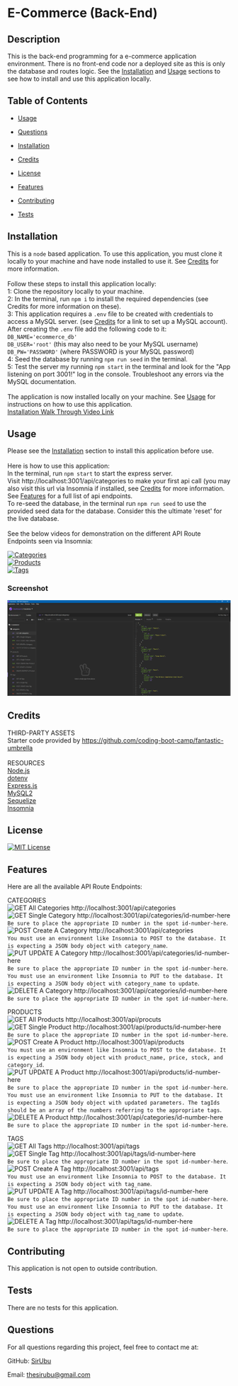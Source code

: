 
# E-Commerce (Back-End)
## Description
This is the back-end programming for a e-commerce application environment. There is no front-end code nor a deployed site as this is only the database and routes logic. See the [Installation](#installation) and [Usage](#usage) sections to see how to install and use this application locally. 

## Table of Contents
* [Usage](#usage)
* [Questions](#questions)

      
* [Installation](#installation)
        
* [Credits](#credits)
        
* [License](#license)
        
* [Features](#features)
        
* [Contributing](#contributing)
        
* [Tests](#tests)
        
    
  

## Installation
This is a `node` based application. To use this application, you must clone it locally to your machine and have node installed to use it. See [Credits](#credits) for more information. <br><br> Follow these steps to install this application locally: <br>1: Clone the repository locally to your machine.<br>2: In the terminal, run `npm i` to install the required dependencies (see Credits for more information on these). <br>3: This application requires a `.env` file to be created with credentials to access a MySQL server. (see [Credits](#credits) for a link to set up a MySQL account). After creating the `.env` file add the following code to it: <br>`DB_NAME='ecommerce_db'` <br>`DB_USER='root'` (this may also need to be your MySQL username) <br>`DB_PW='PASSWORD'` (where PASSWORD is your MySQL password)<br> 4: Seed the database by running `npm run seed` in the terminal. <br>5: Test the server my running `npm start` in the terminal and look for the "App listening on port 3001!" log in the console. Troubleshoot any errors via the MySQL documentation.<br><br> The application is now installed locally on your machine. See [Usage](#usage) for instructions on how to use this application. <br> [Installation Walk Through Video Link](https://drive.google.com/file/d/1XsjCERkdHQk65ae5FKsQeTUdslh8nCY8/view)
    
## Usage
Please see the [Installation](#installation) section to install this application before use. <br><br>Here is how to use this application: <br> In the terminal, run `npm start` to start the express server. <br> Visit http://localhost:3001/api/categories to make your first api call (you may also visit this url via Insomnia if installed, see [Credits](#credits) for more information. <br> See [Features](#features) for a full list of api endpoints. <br> To re-seed the database, in the terminal run `npm run seed` to use the provided seed data for the database. Consider this the ultimate 'reset' for the live database. <br><br> See the below videos for demonstration on the different API Route Endpoints seen via Insomnia:

[![Categories](https://img.shields.io/badge/API%20Routes-Categories-informational)](https://drive.google.com/file/d/12arw32Z_HkirxTJe_f28h1UCJDyICrkd/view) <br>
[![Products](https://img.shields.io/badge/API%20Routes-Products-informational)](https://drive.google.com/file/d/1SFwKwoF1hxIgqLn4m0Ujcm_EMZDLB1d_/view) <br>
[![Tags](https://img.shields.io/badge/API%20Routes-Tags-informational)](https://drive.google.com/file/d/150uepsK04nr-wkvFG7igSRCiFjx4ar3I/view) <br>


### Screenshot
![Project Screenshot](./assets/images/screenshot.PNG)


## Credits
THIRD-PARTY ASSETS<br>Starter code provided by https://github.com/coding-boot-camp/fantastic-umbrella <br><br> RESOURCES <br> [Node.js](https://nodejs.org/en/) <br> [dotenv](https://www.npmjs.com/package/dotenv) <br> [Express.js](https://expressjs.com/) <br> [MySQL2](https://www.npmjs.com/package/mysql2) <br> [Sequelize](https://www.npmjs.com/package/sequelize) <br> [Insomnia](https://insomnia.rest/)
    

## License
[![MIT License](https://img.shields.io/badge/License-MIT%20License-informational)](https://choosealicense.com/licenses/mit/)
    

## Features
Here are all the available API Route Endpoints:

CATEGORIES<br>
![GET All Categories](https://img.shields.io/badge/All%20Categories-GET-blueviolet) http://localhost:3001/api/categories <br>
![GET Single Category](https://img.shields.io/badge/Single%20Category-GET-blueviolet) http://localhost:3001/api/categories/id-number-here <br> 
`Be sure to place the appropriate ID number in the spot id-number-here`. <br>
![POST Create A Category](https://img.shields.io/badge/Create%20A%20Category-POST-brightgreen) http://localhost:3001/api/categories <br>
`You must use an environment like Insomnia to POST to the database. It is expecting a JSON body object with category_name`.  <br> 
![PUT UPDATE A Category](https://img.shields.io/badge/Update%20A%20Category-PUT-orange) http://localhost:3001/api/categories/id-number-here <br>
`Be sure to place the appropriate ID number in the spot id-number-here`. <br>
`You must use an environment like Insomnia to PUT to the database. It is expecting a JSON body object with category_name to update`. <br> 
![DELETE A Category](https://img.shields.io/badge/Delete%20A%20Category-DELETE-red) http://localhost:3001/api/categories/id-number-here <br>
`Be sure to place the appropriate ID number in the spot id-number-here`. <br>

PRODUCTS <br> 
![GET All Products](https://img.shields.io/badge/All%20Products-GET-blueviolet) http://localhost:3001/api/procuts <br> 
![GET Single Product](https://img.shields.io/badge/Single%20Product-GET-blueviolet) http://localhost:3001/api/products/id-number-here <br> 
`Be sure to place the appropriate ID number in the spot id-number-here`. <br>
![POST Create A Product](https://img.shields.io/badge/Create%20A%20Product-POST-brightgreen) http://localhost:3001/api/products <br>
`You must use an environment like Insomnia to POST to the database. It is expecting a JSON body object with product_name, price, stock, and category_id`.  <br> 
![PUT UPDATE A Product](https://img.shields.io/badge/Update%20A%20Product-PUT-orange) http://localhost:3001/api/products/id-number-here <br>
`Be sure to place the appropriate ID number in the spot id-number-here`. <br>
`You must use an environment like Insomnia to PUT to the database. It is expecting a JSON body object with updated parameters. The tagIds should be an array of the numbers referring to the appropriate tags`. <br> 
![DELETE A Product](https://img.shields.io/badge/Delete%20A%20Product-DELETE-red) http://localhost:3001/api/categories/id-number-here <br>
`Be sure to place the appropriate ID number in the spot id-number-here`. <br>

TAGS <br> 
![GET All Tags](https://img.shields.io/badge/All%20Tags-GET-blueviolet) http://localhost:3001/api/tags <br> 
![GET Single Tag](https://img.shields.io/badge/Single%20Tag-GET-blueviolet) http://localhost:3001/api/tags/id-number-here <br> 
`Be sure to place the appropriate ID number in the spot id-number-here`. <br>
![POST Create A Tag](https://img.shields.io/badge/Create%20A%20Tag-POST-brightgreen) http://localhost:3001/api/tags <br>
`You must use an environment like Insomnia to POST to the database. It is expecting a JSON body object with tag_name`.  <br> 
![PUT UPDATE A Tag](https://img.shields.io/badge/Update%20A%20Tag-PUT-orange) http://localhost:3001/api/tags/id-number-here <br>
`Be sure to place the appropriate ID number in the spot id-number-here`. <br>
`You must use an environment like Insomnia to PUT to the database. It is expecting a JSON body object with tag_name to update`.  <br> 
![DELETE A Tag](https://img.shields.io/badge/Delete%20A%20Tag-DELETE-red) http://localhost:3001/api/tags/id-number-here <br>
`Be sure to place the appropriate ID number in the spot id-number-here`. <br>
    

## Contributing
This application is not open to outside contribution.


## Tests
There are no tests for this application.
    
## Questions
For all questions regarding this project, feel free to contact me at:

GitHub: [SirUbu](https://github.com/SirUbu)

Email: thesirubu@gmail.com

